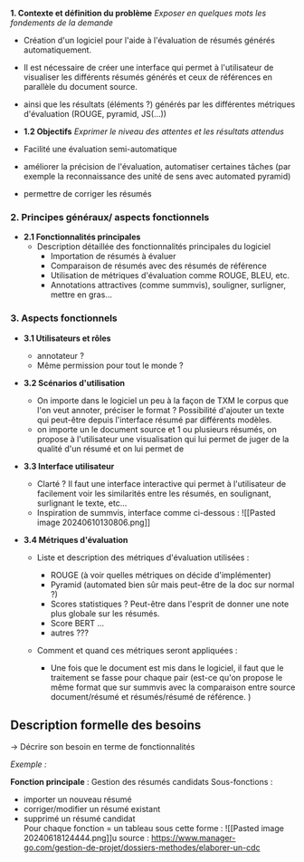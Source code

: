 
**1. Contexte et définition du problème**
	 *Exposer en quelques mots les fondements de la demande* 
    
 - Création d'un logiciel pour l'aide à l'évaluation de résumés générés automatiquement. 
- Il est nécessaire de créer une interface qui permet à l'utilisateur de visualiser les différents résumés générés et ceux de références en parallèle du document source. 
- ainsi que les résultats (éléments ?) générés par les différentes métriques d'évaluation (ROUGE, pyramid, JS(...))
 
- **1.2 Objectifs**
	*Exprimer le niveau des attentes et les résultats attendus* 

- Facilité une évaluation semi-automatique 
- améliorer la précision de l'évaluation, automatiser certaines tâches (par exemple la reconnaissance des unité de sens avec automated pyramid)
- permettre de corriger les résumés 

### 2. Principes généraux/ aspects fonctionnels

- **2.1 Fonctionnalités principales**
    - Description détaillée des fonctionnalités principales du logiciel
        - Importation de résumés à évaluer
        - Comparaison de résumés avec des résumés de référence
        - Utilisation de métriques d'évaluation comme ROUGE, BLEU, etc.
        - Annotations attractives (comme summvis), souligner, surligner, mettre en gras... 

### 3. Aspects fonctionnels 

- **3.1 Utilisateurs et rôles**
    - annotateur ?
    - Même permission pour tout le monde ? 

- **3.2 Scénarios d'utilisation**
    - On importe dans le logiciel un peu à la façon de TXM le corpus que l'on veut annoter, préciser le format ? Possibilité d'ajouter un texte qui peut-être depuis l'interface résumé par différents modèles.
     - on importe un le document source et 1 ou plusieurs résumés, on propose à l'utilisateur une visualisation qui lui permet de juger de la qualité d'un résumé et on lui permet de 

- **3.3 Interface utilisateur**
    - Clarté ? Il faut une interface interactive qui permet à l'utilisateur de facilement voir les similarités entre les résumés, en soulignant, surlignant le texte, etc... 
    - Inspiration de summvis, interface comme ci-dessous : 
![[Pasted image 20240610130806.png]]


- **3.4 Métriques d'évaluation**
    - Liste et description des métriques d'évaluation utilisées :
	    - ROUGE (à voir quelles métriques on décide d'implémenter)
	    - Pyramid (automated bien sûr mais peut-être de la doc sur normal ?)
	    - Scores statistiques ? Peut-être dans l'esprit de donner une note plus globale sur les résumés. 
	    - Score BERT ...
	    - autres  ??? 

    - Comment et quand ces métriques seront appliquées : 
		- Une fois que le document est mis dans le logiciel, il faut que le traitement se fasse pour chaque pair (est-ce qu'on propose le même format que sur summvis avec la comparaison entre source document/résumé et résumés/résumé de référence. )


## Description formelle des besoins 
-> Décrire son besoin en terme de fonctionnalités

*Exemple :* 

**Fonction principale** : Gestion des résumés candidats
Sous-fonctions :  
- importer un nouveau résumé 
- corriger/modifier un résumé existant 
- supprimé un résumé candidat  
Pour chaque fonction  = un tableau sous cette forme : 
![[Pasted image 20240618124444.png]]u
source : https://www.manager-go.com/gestion-de-projet/dossiers-methodes/elaborer-un-cdc


